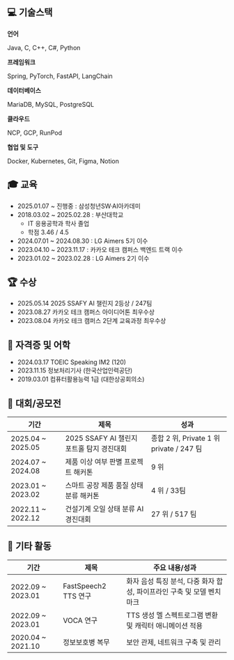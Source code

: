 ## 💻 기술스택


**언어**

Java, C, C++, C#, Python

**프레임워크**

Spring, PyTorch, FastAPI, LangChain

**데이터베이스**

MariaDB, MySQL, PostgreSQL

**클라우드**

NCP, GCP, RunPod

**협업 및 도구**

Docker, Kubernetes, Git, Figma, Notion

## 🎓 교육


- 2025.01.07 ~ 진행중 : 삼성청년SW·AI아카데미
- 2018.03.02 ~ 2025.02.28 : 부산대학교
    - IT 응용공학과 학사 졸업
    - 학점 3.46 / 4.5
- 2024.07.01 ~ 2024.08.30 : LG Aimers 5기 이수
- 2023.04.10 ~ 2023.11.17 : 카카오 테크 캠퍼스 백엔드 트랙 이수
- 2023.01.02 ~ 2023.02.28 : LG Aimers 2기 이수

## 🏆 수상


- 2025.05.14 2025 SSAFY AI 챌린지 2등상 / 247팀
- 2023.08.27 카카오 테크 캠퍼스 아이디어톤 최우수상
- 2023.08.04 카카오 테크 캠퍼스 2단계 교육과정 최우수상

## 📝 자격증 및 어학


- 2024.03.17 TOEIC Speaking IM2 (120)
- 2023.11.15 정보처리기사 (한국산업인력공단)
- 2019.03.01 컴퓨터활용능력 1급 (대한상공회의소)

## 🎯 대회/공모전


| 기간 | 제목 | 성과 |
| --- | --- | --- |
| 2025.04 ~ 2025.05 | 2025 SSAFY AI 챌린지 포트홀 탐지 경진대회 | 종합 2 위, Private 1 위 private / 247 팀 |
| 2024.07 ~ 2024.08 | 제품 이상 여부 판별 프로젝트 해커톤 | 9 위 |
| 2023.01 ~ 2023.02 | 스마트 공장 제품 품질 상태 분류 해커톤 | 4 위 / 33팀 |
| 2022.11 ~ 2022.12 | 건설기계 오일 상태 분류 AI 경진대회 | 27 위 / 517 팀 |

## 🚀 기타 활동


| 기간 | 제목 | 주요 내용/성과 |
| --- | --- | --- |
| 2022.09 ~ 2023.01 | FastSpeech2 TTS 연구 | 화자 음성 특징 분석, 다중 화자 합성, 파이프라인 구축 및 모델 벤치마크 |
| 2022.09 ~ 2023.01 | VOCA 연구 | TTS 생성 멜 스펙트로그램 변환 및 캐릭터 애니메이션 적용 |
| 2020.04 ~ 2021.10 | 정보보호병 복무 | 보안 관제, 네트워크 구축 및 관리 |
